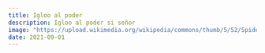 ```yaml
---
title: Igloo al poder
description: Igloo al poder si señor
image: "https://upload.wikimedia.org/wikipedia/commons/thumb/5/52/Spider-Man.jpg/1200px-Spider-Man.jpg"
date: 2021-09-01
---
```


